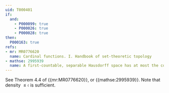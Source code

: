 ```yaml
---
uid: T000401
if:
  and:
    - P000099: true
    - P000026: true
    - P000028: true
then:
  P000163: true
refs:
- mr: MR0776620
  name: Cardinal functions. I. Handbook of set-theoretic topology
- mathse: 2995939
  name: A first-countable, separable Hausdorff space has at most the continuum cardinality c
---
```


See Theorem 4.4 of {{mr:MR0776620}}, or {{mathse:2995939}}.
Note that density $\leq\mathfrak c$ is sufficient.
